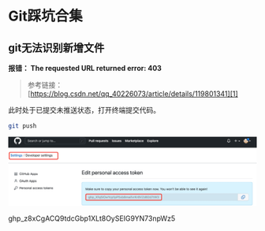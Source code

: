 # Git踩坑合集

## git无法识别新增文件

**报错： The requested URL returned error: 403**

> 参考链接：[https://blog.csdn.net/qq_40226073/article/details/119801341][1]

此时处于已提交未推送状态，打开终端提交代码。
```sh
git push
```
![截图](./screenshot/token_screenshot.jpg)


[1]:https://blog.csdn.net/qq_40226073/article/details/119801341


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